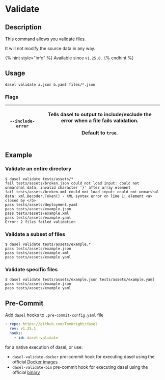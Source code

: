 # Validate

## Description

This command allows you validate files.

It will not modify the source data in any way.

{% hint style="info" %}
Available since `v1.25.0.`
{% endhint %}

## Usage

```shell
dasel validate a.json b.yaml files/*.json
```

### Flags

| `--include-error` | <p>Tells dasel to output to include/exclude the error when a file fails validation.<br><br>Default to <code>true</code>.</p> |
| ----------------- | ---------------------------------------------------------------------------------------------------------------------------- |

## Example

### Validate an entire directory

```shell
$ dasel validate tests/assets/*
fail tests/assets/broken.json could not load input: could not unmarshal data: invalid character '}' after array element
fail tests/assets/broken.xml could not load input: could not unmarshal data: xml.Decoder.Token() - XML syntax error on line 1: element <a> closed by </b>
pass tests/assets/deployment.yaml
pass tests/assets/example.json
pass tests/assets/example.xml
pass tests/assets/example.yaml
Error: 2 files failed validation
```

### Validate a subset of files

```shell
$ dasel validate tests/assets/example.*
pass tests/assets/example.json
pass tests/assets/example.xml
pass tests/assets/example.yaml
```

### Validate specific files

```shell
$ dasel validate tests/assets/example.json tests/assets/example.yaml
pass tests/assets/example.json
pass tests/assets/example.yaml
```

## Pre-Commit

Add `dasel` hooks to `.pre-commit-config.yaml` file

```yaml
- repo: https://github.com/TomWright/dasel
  rev: v1.25.1
  hooks:
    - id: dasel-validate
```

for a native execution of dasel, or use:

* `dasel-validate-docker` pre-commit hook for executing dasel using the official [Docker images](https://daseldocs.tomwright.me/installation#docker)
* `dasel-validate-bin` pre-commit hook for executing dasel using the official [binary](https://github.com/TomWright/dasel-docs/blob/master/usage/installation/README.md)
